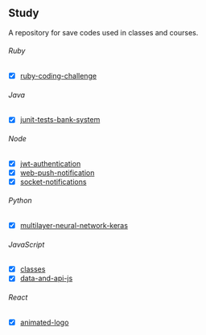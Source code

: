 ## Study
A repository for save codes used in classes and courses.

###### Ruby
- [X] [ruby-coding-challenge](/ruby/ruby-coding-challenge)

###### Java
- [X] [junit-tests-bank-system](/java/junit-tests-bank-system)

###### Node
- [X] [jwt-authentication](/node/jwt-authentication)
- [X] [web-push-notification](/node/web-push-notification)
- [X] [socket-notifications](/node/socket-notifications)

###### Python
- [X] [multilayer-neural-network-keras](/python/multilayer-neural-network-keras)

###### JavaScript
- [X] [classes](/javascript/classes)
- [X] [data-and-api-js](/javascript/data-and-api-js)

###### React
- [X] [animated-logo](/react/animated-logo)
